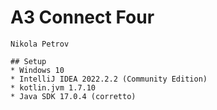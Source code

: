 # A3 Connect Four
    Nikola Petrov
 
    ## Setup
    * Windows 10
    * IntelliJ IDEA 2022.2.2 (Community Edition)
    * kotlin.jvm 1.7.10
    * Java SDK 17.0.4 (corretto)
